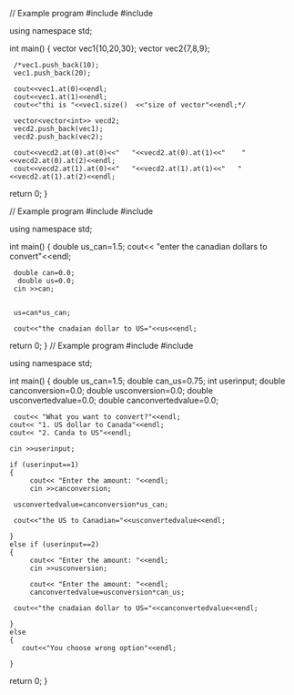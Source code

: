 // Example program
#include <iostream>
#include <vector>

using namespace std;


 int main() 
 {
     vector <int> vec1{10,20,30};
     vector <int> vec2{7,8,9};
     
     /*vec1.push_back(10);
     vec1.push_back(20);
     
     cout<<vec1.at(0)<<endl;
     cout<<vec1.at(1)<<endl;
     cout<<"thi is "<<vec1.size()  <<"size of vector"<<endl;*/
     
     vector<vector<int>> vecd2;
     vecd2.push_back(vec1);
     vecd2.push_back(vec2);
     
     cout<<vecd2.at(0).at(0)<<"   "<<vecd2.at(0).at(1)<<"    "<<vecd2.at(0).at(2)<<endl;
     cout<<vecd2.at(1).at(0)<<"   "<<vecd2.at(1).at(1)<<"   "<<vecd2.at(1).at(2)<<endl;
     
     
     
     
     
   return 0;
}

// Example program
#include <iostream>
#include <vector>

using namespace std;


 int main() 
 {
     double us_can=1.5;
     cout<< "enter the canadian dollars to convert"<<endl;
     
     double can=0.0;
      double us=0.0;
     cin >>can;
     
    
     us=can*us_can;
     
     cout<<"the cnadaian dollar to US="<<us<<endl;
     
     
     
     
     
   return 0;
}
// Example program
#include <iostream>
#include <vector>

using namespace std;


 int main() 
 {
     double us_can=1.5;
     double can_us=0.75;
     int userinput;
      double canconversion=0.0;
      double usconversion=0.0;
      double usconvertedvalue=0.0;
      double canconvertedvalue=0.0;
     
     cout<< "What you want to convert?"<<endl;
    cout<< "1. US dollar to Canada"<<endl;
    cout<< "2. Canda to US"<<endl;
    
    cin >>userinput;
    
    if (userinput==1)
    {
         cout<< "Enter the amount: "<<endl;
         cin >>canconversion;
     
     usconvertedvalue=canconversion*us_can;
     
     cout<<"the US to Canadian="<<usconvertedvalue<<endl;
        
    }
    else if (userinput==2)
    {
         cout<< "Enter the amount: "<<endl;
         cin >>usconversion;
     
         cout<< "Enter the amount: "<<endl;
         canconvertedvalue=usconversion*can_us;
     
     cout<<"the cnadaian dollar to US="<<canconvertedvalue<<endl;
        
    }
    else
    {
       cout<<"You choose wrong option"<<endl; 
    
    }
        
     
    
    
     
     
     
     
     
   return 0;
}
